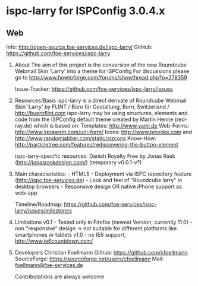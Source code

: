 ispc-larry for ISPConfig 3.0.4.x
================================
Web
---
Info: http://open-source.foe-services.de/ispc-larry/
GitHub: https://github.com/foe-services/ispc-larry



 1. About
    The aim of this project is the conversion of the new 
    Roundcube Webmail Skin 'Larry' into a theme for ISPConfig
    For discussions please go to 
    http://www.howtoforge.com/forums/showthread.php?p=278359

    Issue-Tracker:
    https://github.com/foe-services/ispc-larry/issues

 2. Resources/Basis
    ispc-larry is a direct derivate of 
        Roundcube Webmail Skin 'Larry' by FLINT / Büro für Gestaltung, 
        Bern, Switzerland / http://bueroflint.com
    ispc-larry may be using structures, elements and code from the ISPConfig
    default theme created by Martin Henne (red-ray.de) which is based on:
        Templates: http://www.yaml.de
        Web-Forms: http://www.sprawsm.com/uni-form/
        Icons: http://www.pinvoke.com and 
               http://www.randomjabber.com/static/sizcons
        Know-How: http://particletree.com/features/rediscovering-the-button-element

    ispc-larry-specific resources:
        Danish Royalty Free by Jonas Rask (http://jonasraskdesign.com/)
            (temporary v0.0.1-v?)

 3. Main characteristics:
        - HTML5
        - Deployment via ISPC repository feature (http://ispc.foe-services.de)
        - Look and feel of "Roundcube larry" in desktop browsers
        - Responsive design OR native iPhone support as web-app

    Timeline/Roadmap:
    https://github.com/foe-services/ispc-larry/issues/milestones
 
 4. Limitations
    v0.1    - Tested only in Firefox (newest Version, currently 11.0)
            - non "responsive" design -> not suitable for different platforms
              like smartphones or tablets
    v1.0    - no IE6 support, http://www.ie6countdown.com/

 5. Developers
    Christian Foellmann
        Github: https://github.com/cfoellmann
        SourceForge: https://sourceforge.net/users/cfoellmann
        Mail: foellmann@foe-services.de

    Contributations are always welcome
